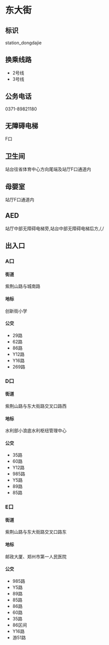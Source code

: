 # 东大街

## 标识

station_dongdajie

## 换乘线路

- 2号线
- 3号线

## 公务电话

0371-89821180

## 无障碍电梯

F口

## 卫生间

站台往省体育中心方向尾端及站厅F口通道内

## 母婴室

站厅F口通道内

## AED

站厅中部无障碍电梯旁,站台中部无障碍电梯后方,/,/

## 出入口

### A口

#### 街道

紫荆山路与城南路

#### 地标

创新街小学

#### 公交

- 29路
- 62路
- 86路
- Y12路
- Y16路
- 269路

### D口

#### 街道

紫荆山路与东大街路交叉口路西

#### 地标

水利部小浪底水利枢纽管理中心

#### 公交

- 35路
- 60路
- Y12路
- 985路
- Y5路
- 89路
- 85路

### E口

#### 街道

紫荆山路与东大街路交叉口路东

#### 地标

邮政大厦、郑州市第一人民医院

#### 公交

- 985路
- Y5路
- 89路
- 85路
- 86路
- 60路
- 35路
- 86区间
- Y16路
- 游51路


